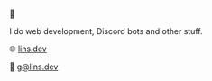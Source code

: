 :wave:

I do web development, Discord bots and other stuff.

🌐 [lins.dev](https://lins.dev)

📧 g@lins.dev
